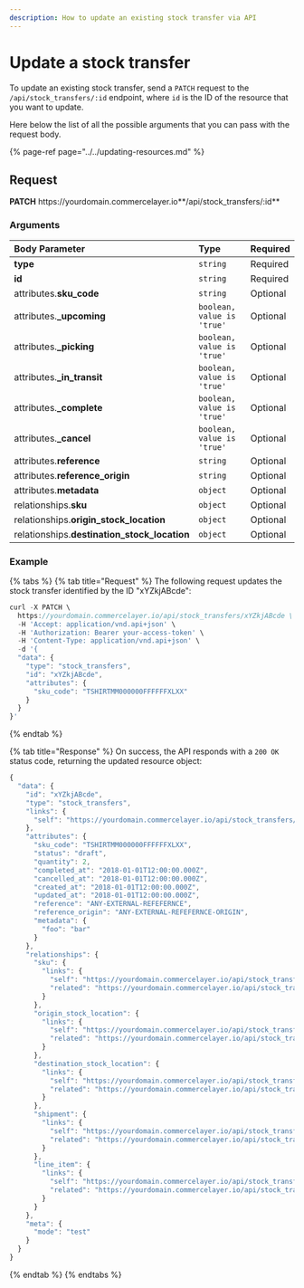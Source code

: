 ```yaml
---
description: How to update an existing stock transfer via API
---
```


# Update a stock transfer

To update an existing stock transfer, send a `PATCH` request to the `/api/stock_transfers/:id` endpoint, where `id` is the ID of the resource that you want to update.

Here below the list of all the possible arguments that you can pass with the request body.

{% page-ref page="../../updating-resources.md" %}

## Request

**PATCH** https://<i></i>yourdomain.commercelayer.io**/api/stock_transfers/:id**

### Arguments

| Body Parameter | Type | Required |
| :--- | :--- | :--- |
| **type** | `string` | Required |
| **id** | `string` | Required |
| attributes.**sku_code** | `string` | Optional |
| attributes.**_upcoming** | `boolean, value is 'true'` | Optional |
| attributes.**_picking** | `boolean, value is 'true'` | Optional |
| attributes.**_in_transit** | `boolean, value is 'true'` | Optional |
| attributes.**_complete** | `boolean, value is 'true'` | Optional |
| attributes.**_cancel** | `boolean, value is 'true'` | Optional |
| attributes.**reference** | `string` | Optional |
| attributes.**reference_origin** | `string` | Optional |
| attributes.**metadata** | `object` | Optional |
| relationships.**sku** | `object` | Optional |
| relationships.**origin_stock_location** | `object` | Optional |
| relationships.**destination_stock_location** | `object` | Optional |

### Example

{% tabs %}
{% tab title="Request" %}
The following request updates the stock transfer identified by the ID "xYZkjABcde":

```javascript
curl -X PATCH \
  https://yourdomain.commercelayer.io/api/stock_transfers/xYZkjABcde \
  -H 'Accept: application/vnd.api+json' \
  -H 'Authorization: Bearer your-access-token' \
  -H 'Content-Type: application/vnd.api+json' \
  -d '{
  "data": {
    "type": "stock_transfers",
    "id": "xYZkjABcde",
    "attributes": {
      "sku_code": "TSHIRTMM000000FFFFFFXLXX"
    }
  }
}'
```
{% endtab %}

{% tab title="Response" %}
On success, the API responds with a `200 OK` status code, returning the updated resource object:

```javascript
{
  "data": {
    "id": "xYZkjABcde",
    "type": "stock_transfers",
    "links": {
      "self": "https://yourdomain.commercelayer.io/api/stock_transfers/xYZkjABcde"
    },
    "attributes": {
      "sku_code": "TSHIRTMM000000FFFFFFXLXX",
      "status": "draft",
      "quantity": 2,
      "completed_at": "2018-01-01T12:00:00.000Z",
      "cancelled_at": "2018-01-01T12:00:00.000Z",
      "created_at": "2018-01-01T12:00:00.000Z",
      "updated_at": "2018-01-01T12:00:00.000Z",
      "reference": "ANY-EXTERNAL-REFEFERNCE",
      "reference_origin": "ANY-EXTERNAL-REFEFERNCE-ORIGIN",
      "metadata": {
        "foo": "bar"
      }
    },
    "relationships": {
      "sku": {
        "links": {
          "self": "https://yourdomain.commercelayer.io/api/stock_transfers/xYZkjABcde/relationships/sku",
          "related": "https://yourdomain.commercelayer.io/api/stock_transfers/xYZkjABcde/sku"
        }
      },
      "origin_stock_location": {
        "links": {
          "self": "https://yourdomain.commercelayer.io/api/stock_transfers/xYZkjABcde/relationships/origin_stock_location",
          "related": "https://yourdomain.commercelayer.io/api/stock_transfers/xYZkjABcde/origin_stock_location"
        }
      },
      "destination_stock_location": {
        "links": {
          "self": "https://yourdomain.commercelayer.io/api/stock_transfers/xYZkjABcde/relationships/destination_stock_location",
          "related": "https://yourdomain.commercelayer.io/api/stock_transfers/xYZkjABcde/destination_stock_location"
        }
      },
      "shipment": {
        "links": {
          "self": "https://yourdomain.commercelayer.io/api/stock_transfers/xYZkjABcde/relationships/shipment",
          "related": "https://yourdomain.commercelayer.io/api/stock_transfers/xYZkjABcde/shipment"
        }
      },
      "line_item": {
        "links": {
          "self": "https://yourdomain.commercelayer.io/api/stock_transfers/xYZkjABcde/relationships/line_item",
          "related": "https://yourdomain.commercelayer.io/api/stock_transfers/xYZkjABcde/line_item"
        }
      }
    },
    "meta": {
      "mode": "test"
    }
  }
}
```
{% endtab %}
{% endtabs %}

